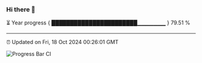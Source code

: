 ### Hi there 👋

⏳ Year progress { ███████████████████████▁▁▁▁▁▁▁ } 79.51 %

---

⏰ Updated on Fri, 18 Oct 2024 00:26:01 GMT

![Progress Bar CI](https://github.com/EinsPommes/EinsPommes/blob/main/.github/workflows/main.yml)
